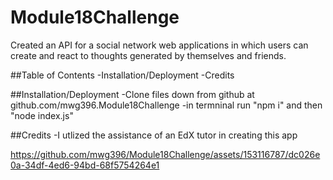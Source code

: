 # Module18Challenge
Created an API for a social network web applications in which users can create and react to thoughts generated by themselves and friends.

##Table of Contents
-Installation/Deployment
-Credits

##Installation/Deployment
-Clone files down from github at github.com/mwg396.Module18Challenge
-in termninal run "npm i" and then "node index.js"

##Credits
-I utlized the assistance of an EdX tutor in creating this app


https://github.com/mwg396/Module18Challenge/assets/153116787/dc026e0a-34df-4ed6-94bd-68f5754264e1

